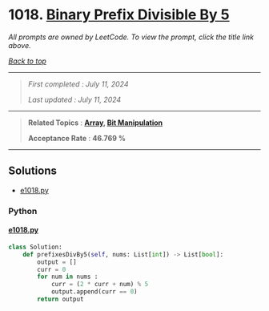 # 1018. [Binary Prefix Divisible By 5](<https://leetcode.com/problems/binary-prefix-divisible-by-5>)

*All prompts are owned by LeetCode. To view the prompt, click the title link above.*

*[Back to top](<../README.md>)*

------

> *First completed : July 11, 2024*
>
> *Last updated : July 11, 2024*

------

> **Related Topics** : **[Array](<by_topic/Array.md>), [Bit Manipulation](<by_topic/Bit Manipulation.md>)**
>
> **Acceptance Rate** : **46.769 %**

------

## Solutions

- [e1018.py](<../my-submissions/e1018.py>)
### Python
#### [e1018.py](<../my-submissions/e1018.py>)
```Python
class Solution:
    def prefixesDivBy5(self, nums: List[int]) -> List[bool]:
        output = []
        curr = 0
        for num in nums :
            curr = (2 * curr + num) % 5
            output.append(curr == 0)
        return output
```


